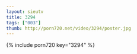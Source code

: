 ```yaml
--- 
layout: sieutv
title: 3294
tags: ["003"]
thumb: http://porn720.net/video/3294/poster.jpg
---
```

{% include porn720 key="3294" %} 
